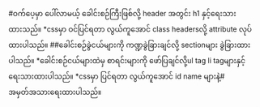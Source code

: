 #ဝက်ပေ့မှာ ပေါ်လာမယ့် ခေါင်းစဉ်ကြီးဖြစ်လို့ header အတွင်း h1 နှင့်ရေးသားထားသည်။
*cssမှာ ဝင်ပြင်ရတာ လွယ်ကူအောင် class headersလို့ attribute လုပ်ထားပါသည်။
##ခေါင်းစဉ်ခွဲငယ်များကို ကဏ္ဍခွဲခြားချင်လို့ sectionများ ခွဲခြားထားပါသည်။
*ခေါင်းစဉ်ငယ်များထဲမှ စာရင်းများကို ဖော်ပြချင်လို့ul tag li tagများနှင့်ရေးသားထားပါသည်။
*cssမှာ ပြင်ရတာ လွယ်ကူအောင် id name များနဲ့# အမှတ်အသားရေးထားပါသည်။